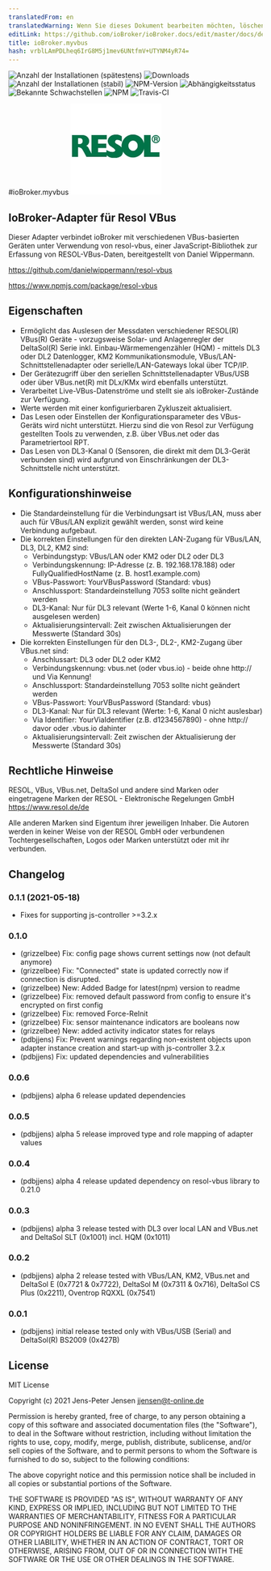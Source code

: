 ```yaml
---
translatedFrom: en
translatedWarning: Wenn Sie dieses Dokument bearbeiten möchten, löschen Sie bitte das Feld "translationsFrom". Andernfalls wird dieses Dokument automatisch erneut übersetzt
editLink: https://github.com/ioBroker/ioBroker.docs/edit/master/docs/de/adapterref/iobroker.myvbus/README.md
title: ioBroker.myvbus
hash: vrblLAmPDLheq6IrG8M5j1mev6UNtfmV+UTYNM4yR74=
---
```

![Anzahl der Installationen (spätestens)](http://iobroker.live/badges/myvbus-installed.svg)
![Downloads](https://img.shields.io/npm/dm/iobroker.myvbus.svg)
![Anzahl der Installationen (stabil)](http://iobroker.live/badges/myvbus-stable.svg)
![NPM-Version](https://img.shields.io/npm/v/iobroker.myvbus.svg)
![Abhängigkeitsstatus](https://img.shields.io/david/iobroker-community-adapters/iobroker.myvbus.svg)
![Bekannte Schwachstellen](https://snyk.io/test/github/iobroker-community-adapters/ioBroker.myvbus/badge.svg)
![NPM](https://nodei.co/npm/iobroker.myvbus.png?downloads=true)
![Travis-CI](http://img.shields.io/travis/iobroker-community-adapters/ioBroker.myvbus/master.svg)

#ioBroker.myvbus
![Logo](../../../en/adapterref/iobroker.myvbus/admin/myvbus.png)

## IoBroker-Adapter für Resol VBus
Dieser Adapter verbindet ioBroker mit verschiedenen VBus-basierten Geräten unter Verwendung von resol-vbus, einer JavaScript-Bibliothek zur Erfassung von RESOL-VBus-Daten, bereitgestellt von Daniel Wippermann.

<https://github.com/danielwippermann/resol-vbus>

<https://www.npmjs.com/package/resol-vbus>

## Eigenschaften
* Ermöglicht das Auslesen der Messdaten verschiedener RESOL(R) VBus(R) Geräte - vorzugsweise Solar- und Anlagenregler der DeltaSol(R) Serie inkl. Einbau-Wärmemengenzähler (HQM) - mittels DL3 oder DL2 Datenlogger, KM2 Kommunikationsmodule, VBus/LAN-Schnittstellenadapter oder serielle/LAN-Gateways lokal über TCP/IP.
* Der Gerätezugriff über den seriellen Schnittstellenadapter VBus/USB oder über VBus.net(R) mit DLx/KMx wird ebenfalls unterstützt.
* Verarbeitet Live-VBus-Datenströme und stellt sie als ioBroker-Zustände zur Verfügung.
* Werte werden mit einer konfigurierbaren Zykluszeit aktualisiert.
* Das Lesen oder Einstellen der Konfigurationsparameter des VBus-Geräts wird nicht unterstützt. Hierzu sind die von Resol zur Verfügung gestellten Tools zu verwenden, z.B. über VBus.net oder das Parametriertool RPT.
* Das Lesen von DL3-Kanal 0 (Sensoren, die direkt mit dem DL3-Gerät verbunden sind) wird aufgrund von Einschränkungen der DL3-Schnittstelle nicht unterstützt.

## Konfigurationshinweise
* Die Standardeinstellung für die Verbindungsart ist VBus/LAN, muss aber auch für VBus/LAN explizit gewählt werden, sonst wird keine Verbindung aufgebaut.
* Die korrekten Einstellungen für den direkten LAN-Zugang für VBus/LAN, DL3, DL2, KM2 sind:
  * Verbindungstyp: VBus/LAN oder KM2 oder DL2 oder DL3
  * Verbindungskennung: IP-Adresse (z. B. 192.168.178.188) oder FullyQualifiedHostName (z. B. host1.example.com)
  * VBus-Passwort: YourVBusPassword (Standard: vbus)
  * Anschlussport: Standardeinstellung 7053 sollte nicht geändert werden
  * DL3-Kanal: Nur für DL3 relevant (Werte 1-6, Kanal 0 können nicht ausgelesen werden)
  * Aktualisierungsintervall: Zeit zwischen Aktualisierungen der Messwerte (Standard 30s)
* Die korrekten Einstellungen für den DL3-, DL2-, KM2-Zugang über VBus.net sind:
  * Anschlussart: DL3 oder DL2 oder KM2
  * Verbindungskennung: vbus.net (oder vbus.io) - beide ohne http:// und Via Kennung!
  * Anschlussport: Standardeinstellung 7053 sollte nicht geändert werden
  * VBus-Passwort: YourVBusPassword (Standard: vbus)
  * DL3-Kanal: Nur für DL3 relevant (Werte: 1-6, Kanal 0 nicht auslesbar)
  * Via Identifier: YourViaIdentifier (z.B. d1234567890) - ohne http:// davor oder .vbus.io dahinter
  * Aktualisierungsintervall: Zeit zwischen der Aktualisierung der Messwerte (Standard 30s)

## Rechtliche Hinweise
RESOL, VBus, VBus.net, DeltaSol und andere sind Marken oder eingetragene Marken der RESOL - Elektronische Regelungen GmbH <https://www.resol.de/de>

Alle anderen Marken sind Eigentum ihrer jeweiligen Inhaber.
Die Autoren werden in keiner Weise von der RESOL GmbH oder verbundenen Tochtergesellschaften, Logos oder Marken unterstützt oder mit ihr verbunden.

## Changelog
### 0.1.1 (2021-05-18)
* Fixes for supporting js-controller >=3.2.x


### 0.1.0
* (grizzelbee) Fix: config page shows current settings now (not default anymore)
* (grizzelbee) Fix: "Connected" state is updated correctly now if connection is disrupted.
* (grizzelbee) New: Added Badge for latest(npm) version to readme
* (grizzelbee) Fix: removed default password from config to ensure it's encrypted on first config
* (grizzelbee) Fix: removed Force-ReInit
* (grizzelbee) Fix: sensor maintenance indicators are booleans now
* (grizzelbee) New: added activity indicator states for relays
* (pdbjjens) Fix: Prevent warnings regarding non-existent objects upon adapter instance creation and start-up with js-controller 3.2.x
* (pdbjjens) Fix: updated dependencies and vulnerabilities

### 0.0.6
* (pdbjjens) alpha 6 release updated dependencies

### 0.0.5
* (pdbjjens) alpha 5 release improved type and role mapping of adapter values

### 0.0.4
* (pdbjjens) alpha 4 release updated dependency on resol-vbus library to 0.21.0

### 0.0.3
* (pdbjjens) alpha 3 release tested with DL3 over local LAN and VBus.net and DeltaSol SLT (0x1001) incl. HQM (0x1011)

### 0.0.2
* (pdbjjens) alpha 2 release tested with VBus/LAN, KM2, VBus.net and DeltaSol E (0x7721 & 0x7722), DeltaSol M (0x7311 & 0x716), DeltaSol CS Plus (0x2211), Oventrop RQXXL (0x7541)

### 0.0.1

* (pdbjjens) initial release tested only with VBus/USB (Serial) and DeltaSol(R) BS2009 (0x427B)

## License

MIT License

Copyright (c) 2021 Jens-Peter Jensen <jjensen@t-online.de>

Permission is hereby granted, free of charge, to any person obtaining a copy
of this software and associated documentation files (the "Software"), to deal
in the Software without restriction, including without limitation the rights
to use, copy, modify, merge, publish, distribute, sublicense, and/or sell
copies of the Software, and to permit persons to whom the Software is
furnished to do so, subject to the following conditions:

The above copyright notice and this permission notice shall be included in all
copies or substantial portions of the Software.

THE SOFTWARE IS PROVIDED "AS IS", WITHOUT WARRANTY OF ANY KIND, EXPRESS OR
IMPLIED, INCLUDING BUT NOT LIMITED TO THE WARRANTIES OF MERCHANTABILITY,
FITNESS FOR A PARTICULAR PURPOSE AND NONINFRINGEMENT. IN NO EVENT SHALL THE
AUTHORS OR COPYRIGHT HOLDERS BE LIABLE FOR ANY CLAIM, DAMAGES OR OTHER
LIABILITY, WHETHER IN AN ACTION OF CONTRACT, TORT OR OTHERWISE, ARISING FROM,
OUT OF OR IN CONNECTION WITH THE SOFTWARE OR THE USE OR OTHER DEALINGS IN THE
SOFTWARE.